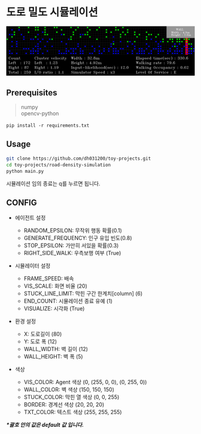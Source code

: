 # 도로 밀도 시뮬레이션

![Preview](https://github.com/dh031200/toy-projects/blob/main/road-density-simulation/assets/Preview.png)

## Prerequisites

> numpy  
> opencv-python  

`pip install -r requirements.txt`  


## Usage
```bash
git clone https://github.com/dh031200/toy-projects.git
cd toy-projects/road-density-simulation
python main.py
```

시뮬레이션 임의 종료는 q를 누르면 됩니다.


## CONFIG
* 에이전트 설정
    * RANDOM_EPSILON: 무작위 행동 확률(0.1)  
    * GENERATE_FREQUENCY: 인구 유입 빈도(0.8)
    * STOP_EPSILON: 가만히 서있을 확률(0.3)
    * RIGHT_SIDE_WALK: 우측보행 여부 (True)

* 시뮬레이터 설정
    * FRAME_SPEED: 배속
    * VIS_SCALE: 화면 비율 (20)
    * STUCK_LINE_LIMIT: 막힌 구간 한계치[column] (6)
    * END_COUNT: 시뮬레이션 종료 유예 (1)
    * VISUALIZE: 시각화 (True)
 
* 환경 설정
    * X: 도로길이 (80)  
    * Y: 도로 폭 (12)  
    * WALL_WIDTH: 벽 길이 (12)
    * WALL_HEIGHT: 벽 폭 (5)

* 색상
    * VIS_COLOR: Agent 색상 (0, (255, 0, 0), (0, 255, 0))
    * WALL_COLOR: 벽 색상 (150, 150, 150)
    * STUCK_COLOR: 막힌 열 색상 (0, 0, 255)
    * BORDER: 경계선 색상 (20, 20, 20)
    * TXT_COLOR: 텍스트 색상 (255, 255, 255)

***\*괄호 안의 값은 default 값 입니다.***
